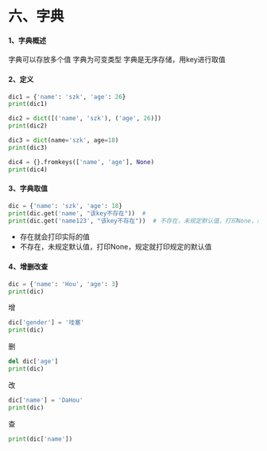 # 六、字典

#### 1、字典概述
字典可以存放多个值
字典为可变类型
字典是无序存储，用key进行取值

#### 2、定义

```python
dic1 = {'name': 'szk', 'age': 26}
print(dic1)

dic2 = dict([('name', 'szk'), ('age', 26)])
print(dic2)

dic3 = dict(name='szk', age=18)
print(dic3)

dic4 = {}.fromkeys(['name', 'age'], None)
print(dic4)
```

#### 3、字典取值

```python
dic = {'name': 'szk', 'age': 18}
print(dic.get('name', "该key不存在"))  # 
print(dic.get('name123', "该key不存在"))  # 不存在，未规定默认值，打印None，规定就打印规定的默认值
```

- 存在就会打印实际的值
- 不存在，未规定默认值，打印None，规定就打印规定的默认值

#### 4、增删改查
```python
dic = {'name': 'Hou', 'age': 3}
print(dic)
```
增
```python
dic['gender'] = '哇塞'
print(dic)
```
删
```python
del dic['age']
print(dic)
```
改
```python
dic['name'] = 'DaHou'
print(dic)
```
查
```python
print(dic['name'])
```

